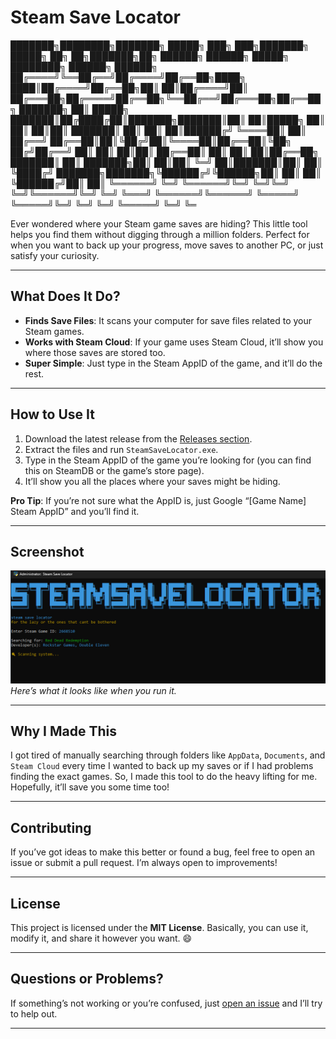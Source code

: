 # Steam Save Locator

███████╗████████╗███████╗ █████╗ ███╗   ███╗███████╗ █████╗ ██╗   ██╗███████╗██╗      ██████╗  ██████╗ █████╗ ████████╗ ██████╗ ██████╗ 
██╔════╝╚══██╔══╝██╔════╝██╔══██╗████╗ ████║██╔════╝██╔══██╗██║   ██║██╔════╝██║     ██╔═══██╗██╔════╝██╔══██╗╚══██╔══╝██╔═══██╗██╔══██╗
███████╗   ██║   █████╗  ███████║██╔████╔██║███████╗███████║██║   ██║█████╗  ██║     ██║   ██║██║     ███████║   ██║   ██║   ██║██████╔╝
╚════██║   ██║   ██╔══╝  ██╔══██║██║╚██╔╝██║╚════██║██╔══██║╚██╗ ██╔╝██╔══╝  ██║     ██║   ██║██║     ██╔══██║   ██║   ██║   ██║██╔══██╗
███████║   ██║   ███████╗██║  ██║██║ ╚═╝ ██║███████║██║  ██║ ╚████╔╝ ███████╗███████╗╚██████╔╝╚██████╗██║  ██║   ██║   ╚██████╔╝██║  ██║
╚══════╝   ╚═╝   ╚══════╝╚═╝  ╚═╝╚═╝     ╚═╝╚══════╝╚═╝  ╚═╝  ╚═══╝  ╚══════╝╚══════╝ ╚═════╝  ╚═════╝╚═╝  ╚═╝   ╚═╝    ╚═════╝ ╚═╝  ╚═

Ever wondered where your Steam game saves are hiding? This little tool helps you find them without digging through a million folders. Perfect for when you want to back up your progress, move saves to another PC, or just satisfy your curiosity.

---

## What Does It Do?

- **Finds Save Files**: It scans your computer for save files related to your Steam games.
- **Works with Steam Cloud**: If your game uses Steam Cloud, it’ll show you where those saves are stored too.
- **Super Simple**: Just type in the Steam AppID of the game, and it’ll do the rest.

---

## How to Use It

1. Download the latest release from the [Releases section](#).
2. Extract the files and run `SteamSaveLocator.exe`.
3. Type in the Steam AppID of the game you’re looking for (you can find this on SteamDB or the game’s store page).
4. It’ll show you all the places where your saves might be hiding.

**Pro Tip**: If you’re not sure what the AppID is, just Google “[Game Name] Steam AppID” and you’ll find it.

---

## Screenshot

![Screenshot](screenshot.png)  
*Here’s what it looks like when you run it.*

---

## Why I Made This

I got tired of manually searching through folders like `AppData`, `Documents`, and `Steam Cloud` every time I wanted to back up my saves or if I had problems finding the exact games. So, I made this tool to do the heavy lifting for me. Hopefully, it’ll save you some time too!

---

## Contributing

If you’ve got ideas to make this better or found a bug, feel free to open an issue or submit a pull request. I’m always open to improvements!

---

## License

This project is licensed under the **MIT License**. Basically, you can use it, modify it, and share it however you want. 😄

---

## Questions or Problems?

If something’s not working or you’re confused, just [open an issue](#) and I’ll try to help out.

---
